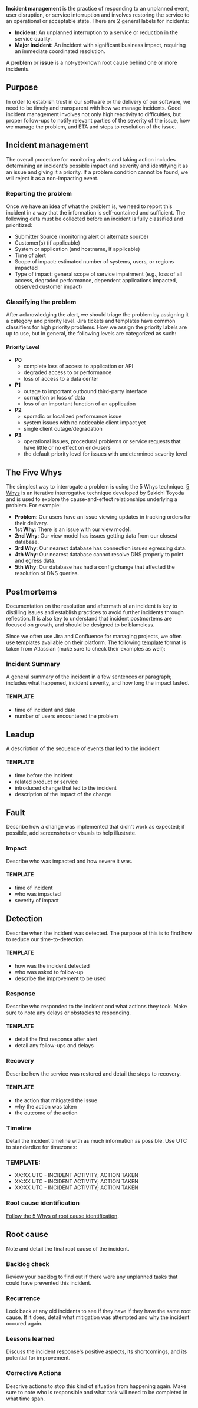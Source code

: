 **Incident management** is the practice of responding to an unplanned event, user disruption, or service interruption and involves restoring the service to an operational or acceptable state. There are 2 general labels for incidents:

- **Incident:** An unplanned interruption to a service or reduction in the service quality.
- **Major incident:** An incident with significant business impact, requiring an immediate coordinated resolution.

A **problem** or **issue** is a not-yet-known root cause behind one or more incidents.

## Purpose

In order to establish trust in our software or the delivery of our software, we need to be timely and transparent with how we manage incidents. Good incident management involves not only high reactivity to difficulties, but proper follow-ups to notify relevant parties of the severity of the issue, how we manage the problem, and ETA and steps to resolution of the issue.

## Incident management

The overall procedure for monitoring alerts and taking action includes determining an incident's possible impact and severity and identifying it as an issue and giving it a priority. If a problem condition cannot be found, we will reject it as a non-impacting event.

### Reporting the problem

Once we have an idea of what the problem is, we need to report this incident in a way that the information is self-contained and sufficient. The following data must be collected before an incident is fully classified and prioritized:

- Submitter Source (monitoring alert or alternate source)
- Customer(s) (if applicable)
- System or application (and hostname, if applicable)
- Time of alert
- Scope of impact: estimated number of systems, users, or regions impacted
- Type of impact: general scope of service impairment (e.g., loss of all access, degraded performance, dependent applications impacted, observed customer impact)

### Classifying the problem

After acknowledging the alert, we should triage the problem by assigning it a category and priority level. Jira tickets and templates have common classifiers for high priority problems. How we assign the priority labels are up to use, but in general, the following levels are categorized as such:

#### Priority Level

- **P0**
	- complete loss of access to application or API
	- degraded access to or performance
	- loss of access to a data center
- **P1**
	- outage to important outbound third-party interface
	- corruption or loss of data
	- loss of an important function of an application
- **P2**
	- sporadic or localized performance issue
	- system issues with no noticeable client impact yet
	- single client outage/degradation
- **P3**
	- operational issues, procedural problems or service requests that have little or no effect on end-users
	- the default priority level for issues with undetermined severity level

## The Five Whys

The simplest way to interrogate a problem is using the 5 Whys technique. [5 Whys](https://en.wikipedia.org/wiki/5_Whys) is an iterative interrogative technique developed by Sakichi Toyoda and is used to explore the cause-and-effect relationships underlying a problem. For example:

- **Problem**: Our users have an issue viewing updates in tracking orders for their delivery.
- **1st Why**: There is an issue with our view model.
- **2nd Why**: Our view model has issues getting data from our closest database.
- **3rd Why**: Our nearest database has connection issues egressing data.
- **4th Why**: Our nearest database cannot resolve DNS properly to point and egress data.
- **5th Why**: Our database has had a config change that affected the resolution of DNS queries.

## Postmortems

Documentation on the resolution and aftermath of an incident is key to distilling issues and establish practices to avoid further incidents through reflection. It is also key to understand that incident postmortems are focused on growth, and should be designed to be blameless.

Since we often use Jira and Confluence for managing projects, we often use templates available on their platform. The following [template](https://www.atlassian.com/incident-management/postmortem/templates) format is taken from Atlassian (make sure to check their examples as well):

### Incident Summary
A general summary of the incident in a few sentences or paragraph; includes what happened, incident severity, and how long the impact lasted.

#### TEMPLATE
- time of incident and date
- number of users encountered the problem

## Leadup
A description of the sequence of events that led to the incident

#### TEMPLATE
- time before the incident
- related product or service
- introduced change that led to the incident
- description of the impact of the change

## Fault
Describe how a change was implemented that didn't work as expected; if possible, add screenshots or visuals to help illustrate.

### Impact
Describe who was impacted and how severe it was.

#### TEMPLATE
- time of incident
- who was impacted
- severity of impact

## Detection
Describe when the incident was detected. The purpose of this is to find how to reduce our time-to-detection.

#### TEMPLATE
- how was the incident detected
- who was asked to follow-up
- describe the improvement to be used

### Response
Describe who responded to the incident and what actions they took. Make sure to note any delays or obstacles to responding.

#### TEMPLATE
- detail the first response after alert
- detail any follow-ups and delays

### Recovery
Describe how the service was restored and detail the steps to recovery.

#### TEMPLATE 
- the action that mitigated the issue
- why the action was taken
- the outcome of the action

### Timeline
Detail the incident timeline with as much information as possible. Use UTC to standardize for timezones:

### **TEMPLATE:**
- XX:XX UTC - INCIDENT ACTIVITY; ACTION TAKEN
- XX:XX UTC - INCIDENT ACTIVITY; ACTION TAKEN
- XX:XX UTC - INCIDENT ACTIVITY; ACTION TAKEN

### Root cause identification
[Follow the 5 Whys of root cause identification](#the-five-whys).

## Root cause
Note and detail the final root cause of the incident.

### Backlog check
Review your backlog to find out if there were any unplanned tasks that could have prevented this incident.

### Recurrence
Look back at any old incidents to see if they have if they have the same root cause. If it does, detail what mitigation was attempted and why the incident occured again.

### Lessons learned
Discuss the incident response's positive aspects, its shortcomings, and its potential for improvement.

### Corrective Actions
Descrive actions to stop this kind of situation from happening again. Make sure to note who is responsible and what task will need to be completed in what time span.
